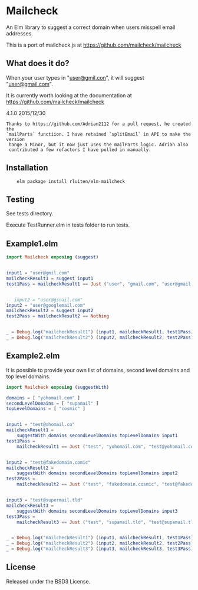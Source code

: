Mailcheck
=========

An Elm library to suggest a correct domain when users misspell email addresses.

This is a port of mailcheck.js at  https://github.com/mailcheck/mailcheck


What does it do?
----------------

When your user types in "user@gmil.con", it will suggest "user@gmail.com".

It is currently worth looking at the documentation at https://github.com/mailcheck/mailcheck

4.1.0 2015/12/30

    Thanks to https://github.com/Adrian2112 for a pull request, he created the
    `mailParts` functiion. I have retained `splitEmail` in API to make the version
     hange a Minor, but it now just uses the mailParts logic. Adrian also
     contributed a few refactors I have pulled in manually.


Installation
------------

```
    elm package install rluiten/elm-mailcheck
```

Testing
-------

See tests directory.

Execute TestRunner.elm in tests folder to run tests.


Example1.elm
------------

```elm
import Mailcheck exposing (suggest)


input1 = "user@gmil.com"
mailcheckResult1 = suggest input1
test1Pass = mailcheckResult1 == Just ("user", "gmail.com", "user@gmail.com")


-- input2 = "user@gsnail.com"
input2 = "user@googlemail.com"
mailcheckResult2 = suggest input2
test2Pass = mailcheckResult2 == Nothing


_ = Debug.log("mailcheckResult1") (input1, mailcheckResult1, test1Pass)
_ = Debug.log("mailcheckResult2") (input2, mailcheckResult2, test2Pass)

```

Example2.elm
------------

It is possible to provide your own list of domains, second level domains and top level domains.

```elm
import Mailcheck exposing (suggestWith)

domains = [ "yohomail.com" ]
secondLevelDomains = [ "supamail" ]
topLevelDomains = [ "cosmic" ]


input1 = "test@ohomail.co"
mailcheckResult1 =
    suggestWith domains secondLevelDomains topLevelDomains input1
test1Pass =
    mailcheckResult1 == Just ("test", "yohomail.com", "test@yohomail.com")


input2 = "test@fakedomain.comic"
mailcheckResult2 =
    suggestWith domains secondLevelDomains topLevelDomains input2
test2Pass =
    mailcheckResult2 == Just ("test", "fakedomain.cosmic", "test@fakedomain.cosmic")


input3 = "test@supermail.tld"
mailcheckResult3 =
    suggestWith domains secondLevelDomains topLevelDomains input3
test3Pass =
    mailcheckResult3 == Just ("test", "supamail.tld", "test@supamail.tld")


_ = Debug.log("mailcheckResult1") (input1, mailcheckResult1, test1Pass)
_ = Debug.log("mailcheckResult2") (input2, mailcheckResult2, test2Pass)
_ = Debug.log("mailcheckResult3") (input3, mailcheckResult3, test3Pass)

```



License
-------

Released under the BSD3 License.
